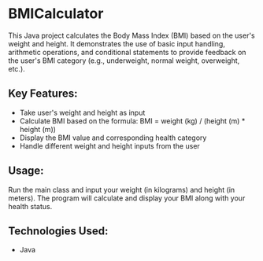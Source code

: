 # BMICalculator

This Java project calculates the Body Mass Index (BMI) based on the user's weight and height. It demonstrates the use of basic input handling, arithmetic operations, and conditional statements to provide feedback on the user's BMI category (e.g., underweight, normal weight, overweight, etc.).

## Key Features:
- Take user's weight and height as input
- Calculate BMI based on the formula: BMI = weight (kg) / (height (m) * height (m))
- Display the BMI value and corresponding health category
- Handle different weight and height inputs from the user

## Usage:
Run the main class and input your weight (in kilograms) and height (in meters). The program will calculate and display your BMI along with your health status.

## Technologies Used:
- Java
